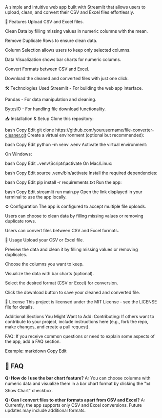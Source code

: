 A simple and intuitive web app built with Streamlit that allows users to upload, clean, and convert their CSV and Excel files effortlessly.

🚀 Features
Upload CSV and Excel files.

Clean Data by filling missing values in numeric columns with the mean.

Remove Duplicate Rows to ensure clean data.

Column Selection allows users to keep only selected columns.

Data Visualization shows bar charts for numeric columns.

Convert Formats between CSV and Excel.

Download the cleaned and converted files with just one click.

🛠️ Technologies Used
Streamlit - For building the web app interface.

Pandas - For data manipulation and cleaning.

BytesIO - For handling file download functionality.

📥 Installation & Setup
Clone this repository:

bash
Copy
Edit
git clone https://github.com/yourusername/file-converter-cleaner.git
Create a virtual environment (optional but recommended):

bash
Copy
Edit
python -m venv .venv
Activate the virtual environment:

On Windows:

bash
Copy
Edit
.\.venv\Scripts\activate
On Mac/Linux:

bash
Copy
Edit
source .venv/bin/activate
Install the required dependencies:

bash
Copy
Edit
pip install -r requirements.txt
Run the app:

bash
Copy
Edit
streamlit run main.py
Open the link displayed in your terminal to use the app locally.

⚙️ Configuration
The app is configured to accept multiple file uploads.

Users can choose to clean data by filling missing values or removing duplicate rows.

Users can convert files between CSV and Excel formats.

📜 Usage
Upload your CSV or Excel file.

Preview the data and clean it by filling missing values or removing duplicates.

Choose the columns you want to keep.

Visualize the data with bar charts (optional).

Select the desired format (CSV or Excel) for conversion.

Click the download button to save your cleaned and converted file.

📝 License
This project is licensed under the MIT License - see the LICENSE file for details.

Additional Sections You Might Want to Add:
Contributing: If others want to contribute to your project, include instructions here (e.g., fork the repo, make changes, and create a pull request).

FAQ: If you receive common questions or need to explain some aspects of the app, add a FAQ section.

Example:
markdown
Copy
Edit
## 🤔 FAQ

**Q: How do I use the bar chart feature?**
A: You can choose columns with numeric data and visualize them in a bar chart format by clicking the "📊 Show Chart" checkbox.

**Q: Can I convert files to other formats apart from CSV and Excel?**
A: Currently, the app supports only CSV and Excel conversions. Future updates may include additional formats.